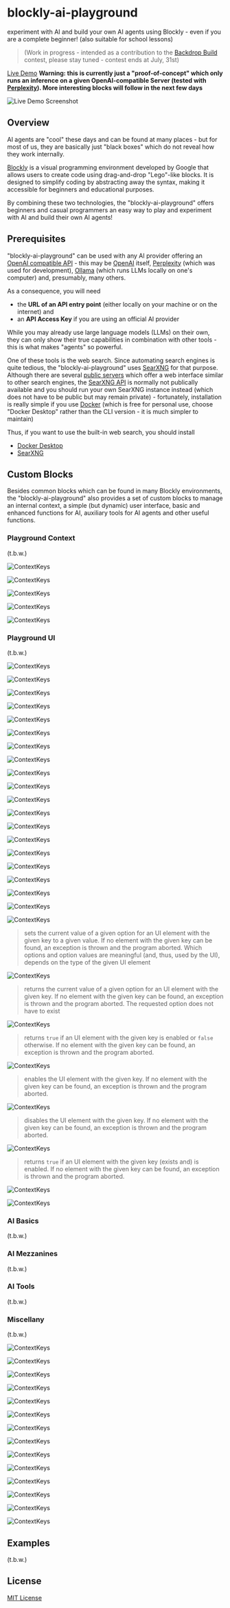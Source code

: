 # blockly-ai-playground #

experiment with AI and build your own AI agents using Blockly - even if you are a complete beginner! (also suitable for school lessons)

> (Work in progress - intended as a contribution to the [Backdrop Build](https://backdropbuild.com/) contest, please stay tuned - contest ends at July, 31st)

[Live Demo](https://rozek.github.io/blockly-ai-playground/LiveDemo) **Warning: this is currently just a "proof-of-concept" which only runs an inference on a given OpenAI-compatible Server (tested with [Perplexity](https://www.perplexity.ai/)). More interesting blocks will follow in the next few days**

![Live Demo Screenshot](https://rozek.github.io/blockly-ai-playground/LiveDemo/Screenshot.png)

## Overview ##

AI agents are "cool" these days and can be found at many places - but for most of us, they are basically just "black boxes" which do not reveal how they work internally.

[Blockly](https://developers.google.com/blockly) is a visual programming environment developed by Google that allows users to create code using drag-and-drop "Lego"-like blocks. It is designed to simplify coding by abstracting away the syntax, making it accessible for beginners and educational purposes.

By combining these two technologies, the "blockly-ai-playground" offers beginners and casual programmers an easy way to play and experiment with AI and build their own AI agents!

## Prerequisites ##

"blockly-ai-playground" can be used with any AI provider offering an [OpenAI compatible API](https://platform.openai.com/docs/api-reference) - this may be [OpenAI](https://openai.com/) itself, [Perplexity](https://www.perplexity.ai/) (which was used for development), [Ollama](https://ollama.com/) (which runs LLMs locally on one's computer) and, presumably, many others.

As a consequence, you will need

* the **URL of an API entry point** (either locally on your machine or on the internet) and
* an **API Access Key** if you are using an official AI provider

While you may already use large language models (LLMs) on their own, they can only show their true capabilities in combination with other tools - this is what makes "agents" so powerful.

One of these tools is the web search. Since automating search engines is quite tedious, the "blockly-ai-playground" uses [SearXNG](https://docs.searxng.org/) for that purpose. Although there are several [public servers](https://searx.space/) which offer a web interface similar to other search engines, the [SearXNG API](https://docs.searxng.org/dev/search_api.html) is normally not publically available and you should run your own SearXNG instance instead (which does not have to be public but may remain private) - fortunately, installation is really simple if you use [Docker](https://www.docker.com/) (which is free for personal use, choose "Docker Desktop" rather than the CLI version - it is much simpler to maintain)

Thus, if you want to use the built-in web search, you should install

* [Docker Desktop](https://www.docker.com/products/docker-desktop/)
* [SearXNG](https://docs.searxng.org/admin/installation-docker.html)

## Custom Blocks ###

Besides common blocks which can be found in many Blockly environments, the "blockly-ai-playground" also provides a set of custom blocks to manage an internal context, a simple (but dynamic) user interface, basic and enhanced functions for AI, auxiliary tools for AI agents and other useful functions.

### Playground Context ###

(t.b.w.)

![ContextKeys](./Screenshots/ContextKeys.png)

![ContextKeys](./Screenshots/clearContext.png)

![ContextKeys](./Screenshots/getFromContext.png)

![ContextKeys](./Screenshots/setInContext.png)

![ContextKeys](./Screenshots/removeFromContext.png)

### Playground UI ###

(t.b.w.)

![ContextKeys](./Screenshots/showWorkspace.png)

![ContextKeys](./Screenshots/showUI.png)

![ContextKeys](./Screenshots/UIElements.png)

![ContextKeys](./Screenshots/UIhasElement.png)

![ContextKeys](./Screenshots/clearUI.png)

![ContextKeys](./Screenshots/removeFromUI.png)

![ContextKeys](./Screenshots/appendTextlineInput.png)

![ContextKeys](./Screenshots/appendPasswordInput.png)

![ContextKeys](./Screenshots/appendURLInput.png)

![ContextKeys](./Screenshots/appendTextInput.png)

![ContextKeys](./Screenshots/appendCheckbox.png)

![ContextKeys](./Screenshots/appendRadiobuttonGroup.png)

![ContextKeys](./Screenshots/appendDropDown.png)

![ContextKeys](./Screenshots/appendButton.png)

![ContextKeys](./Screenshots/appendTextlineOutput.png)

![ContextKeys](./Screenshots/appendNumberOutput.png)

![ContextKeys](./Screenshots/appendTextOutput.png)

![ContextKeys](./Screenshots/appendText.png)

![ContextKeys](./Screenshots/appendFinePrint.png)

![ContextKeys](./Screenshots/configureUI.png)

> sets the current value of a given option for an UI element with the given key to a given value. If no element with the given key can be found, an exception is thrown and the program aborted. Which options and option values are meaningful (and, thus, used by the UI), depends on the type of the given UI element

![ContextKeys](./Screenshots/ConfigurationOf.png)

> returns the current value of a given option for an UI element with the given key. If no element with the given key can be found, an exception is thrown and the program aborted. The requested option does not have to exist

![ContextKeys](./Screenshots/EnablingOf.png)

> returns `true` if an UI element with the given key is enabled or `false` otherwise. If no element with the given key can be found, an exception is thrown and the program aborted.

![ContextKeys](./Screenshots/enable.png)

> enables the UI element with the given key. If no element with the given key can be found, an exception is thrown and the program aborted.

![ContextKeys](./Screenshots/disable.png)

> disables the UI element with the given key. If no element with the given key can be found, an exception is thrown and the program aborted.

![ContextKeys](./Screenshots/isEnabled.png)

> returns `true` if an UI element with the given key (exists and) is enabled. If no element with the given key can be found, an exception is thrown and the program aborted.

![ContextKeys](./Screenshots/clearChoicesOf.png)

![ContextKeys](./Screenshots/appendChoiceTo.png)

### AI Basics ###

(t.b.w.)

### AI Mezzanines ###

(t.b.w.)

### AI Tools ###

(t.b.w.)

### Miscellany ###

(t.b.w.)

![ContextKeys](./Screenshots/wait.png)

![ContextKeys](./Screenshots/alert.png)

![ContextKeys](./Screenshots/confirm.png)

![ContextKeys](./Screenshots/prompt.png)

![ContextKeys](./Screenshots/ValueIsNonEmpty.png)

![ContextKeys](./Screenshots/ValueIsNumber.png)

![ContextKeys](./Screenshots/ValueIsNumberInRange.png)

![ContextKeys](./Screenshots/ValueIsInteger.png)

![ContextKeys](./Screenshots/ValueIsIntegerInRange.png)

![ContextKeys](./Screenshots/ValueIsOrdinal.png)

![ContextKeys](./Screenshots/ValueIsCardinal.png)

![ContextKeys](./Screenshots/ValueIsStringMatching.png)

![ContextKeys](./Screenshots/ValueIsURL.png)

![ContextKeys](./Screenshots/ValueIsWikipediaURL.png)

## Examples ##

(t.b.w.)

## License ##

[MIT License](LICENSE.md)
